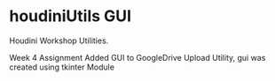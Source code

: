 # houdiniUtils GUI
 Houdini Workshop Utilities.
 
 Week 4 Assignment 
 Added GUI to GoogleDrive Upload Utility, gui was created using tkinter Module

